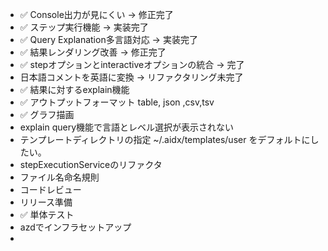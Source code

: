 - ✅ Console出力が見にくい → 修正完了
- ✅ ステップ実行機能 → 実装完了
- ✅ Query Explanation多言語対応 → 実装完了
- ✅ 結果レンダリング改善 → 修正完了
- ✅ stepオプションとinteractiveオプションの統合 → 完了
- 日本語コメントを英語に変換 → リファクタリング未完了
- ✅ 結果に対するexplain機能
- ✅ アウトプットフォーマット table, json ,csv,tsv
- ✅ グラフ描画
- explain query機能で言語とレベル選択が表示されない
- テンプレートディレクトリの指定 ~/.aidx/templates/user をデフォルトにしたい。
- stepExecutionServiceのリファクタ
- ファイル名命名規則
- コードレビュー
- リリース準備
- ✅ 単体テスト
- azdでインフラセットアップ
-
